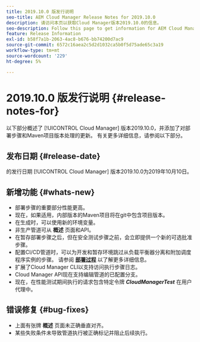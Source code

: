 ```yaml
---
title: 2019.10.0 版发行说明
seo-title: AEM Cloud Manager Release Notes for 2019.10.0
description: 请访问本页以获取Cloud Manager版本2019.10.0的信息。
seo-description: Follow this page to get information for AEM Cloud Manager Release 2019.10.0.
feature: Release Information
exl-id: b58f7a1b-2063-4ac8-b676-bb74200d7ac9
source-git-commit: 6572c16aea2c5d2d1032ca5b0f5d75ade65c3a19
workflow-type: tm+mt
source-wordcount: '229'
ht-degree: 5%

---
```


# 2019.10.0 版发行说明 {#release-notes-for}

以下部分概述了 [!UICONTROL Cloud Manager] 版本2019.10.0，并添加了对部署步骤和Maven项目版本处理的更新。
有关更多详细信息，请参阅以下部分。

## 发布日期 {#release-date}

的发行日期 [!UICONTROL Cloud Manager] 版本2019.10.0为2019年10月10日。

## 新增功能 {#whats-new}

* 部署步骤的重要部分性能更高。
* 现在，如果适用，内部版本的Maven项目将在git中包含项目版本。
* 在生成时，可以使用新的环境变量。
* 非生产管道可从 **概述** 页面和API。
* 在暂存部署步骤之后，但在安全测试步骤之前，会立即提供一个新的可选批准步骤。
* 配置CI/CD管道时，可以为开发和暂存环境跳过从负载平衡器分离和附加调度程序实例的步骤。
请参阅 **[部署过程](/help/using/code-deployment.md)** 以了解更多详细信息。
* 扩展了Cloud Manager CLI以支持访问执行步骤日志。
* Cloud Manager API现在支持编辑管道的已配置分支。
* 现在，在性能测试期间执行的请求包含特定令牌 ***CloudManagerTest*** 在用户代理中。

## 错误修复 {#bug-fixes}

* 上面有张牌 **概述** 页面未正确垂直对齐。
* 某些失败条件未导致管道执行被正确标记并阻止后续执行。
